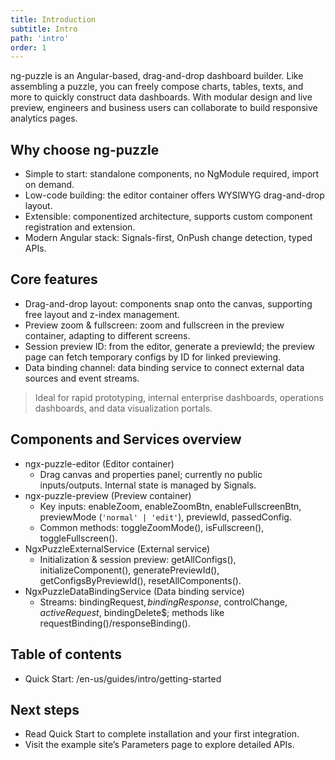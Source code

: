 ```yaml
---
title: Introduction
subtitle: Intro
path: 'intro'
order: 1
---
```


ng-puzzle is an Angular-based, drag-and-drop dashboard builder. Like assembling a puzzle, you can freely compose charts, tables, texts, and more to quickly construct data dashboards. With modular design and live preview, engineers and business users can collaborate to build responsive analytics pages.

## Why choose ng-puzzle

- Simple to start: standalone components, no NgModule required, import on demand.
- Low-code building: the editor container offers WYSIWYG drag-and-drop layout.
- Extensible: componentized architecture, supports custom component registration and extension.
- Modern Angular stack: Signals-first, OnPush change detection, typed APIs.

## Core features

- Drag-and-drop layout: components snap onto the canvas, supporting free layout and z-index management.
- Preview zoom & fullscreen: zoom and fullscreen in the preview container, adapting to different screens.
- Session preview ID: from the editor, generate a previewId; the preview page can fetch temporary configs by ID for linked previewing.
- Data binding channel: data binding service to connect external data sources and event streams.

> Ideal for rapid prototyping, internal enterprise dashboards, operations dashboards, and data visualization portals.

## Components and Services overview

- ngx-puzzle-editor (Editor container)
  - Drag canvas and properties panel; currently no public inputs/outputs. Internal state is managed by Signals.
- ngx-puzzle-preview (Preview container)
  - Key inputs: enableZoom, enableZoomBtn, enableFullscreenBtn, previewMode (`'normal' | 'edit'`), previewId, passedConfig.
  - Common methods: toggleZoomMode(), isFullscreen(), toggleFullscreen().
- NgxPuzzleExternalService (External service)
  - Initialization & session preview: getAllConfigs(), initializeComponent(), generatePreviewId(), getConfigsByPreviewId(), resetAllComponents().
- NgxPuzzleDataBindingService (Data binding service)
  - Streams: bindingRequest$, bindingResponse$, controlChange$, activeRequest$, bindingDelete$; methods like requestBinding()/responseBinding().

## Table of contents

- Quick Start: /en-us/guides/intro/getting-started

## Next steps

- Read Quick Start to complete installation and your first integration.
- Visit the example site’s Parameters page to explore detailed APIs.
